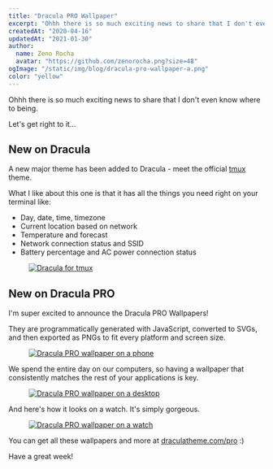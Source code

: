 ```yaml
---
title: "Dracula PRO Wallpaper"
excerpt: "Ohhh there is so much exciting news to share that I don't even know where to being. Let's get right to it..."
createdAt: "2020-04-16"
updatedAt: "2021-01-30"
author:
  name: Zeno Rocha
  avatar: "https://github.com/zenorocha.png?size=48"
ogImage: "/static/img/blog/dracula-pro-wallpaper-a.png"
color: "yellow"
---
```


Ohhh there is so much exciting news to share that I don't even know where to being.

Let's get right to it...
 
## New on Dracula

A new major theme has been added to Dracula - meet the official [tmux](/tmux) theme.

What I like about this one is that it has all the things you need right on your terminal like:

* Day, date, time, timezone
* Current location based on network
* Temperature and forecast
* Network connection status and SSID
* Battery percentage and AC power connection status

<a href="/tmux">
  <figure>
    <img src="/static/img/blog/dracula-pro-wallpaper-a.png" alt="Dracula for tmux" />
  </figure>
</a>

## New on Dracula PRO

I'm super excited to announce the Dracula PRO Wallpapers!

They are programmatically generated with JavaScript, converted to SVGs, and then exported as PNGs to fit every platform and screen size.

<a href="/pro">
  <figure>
    <img src="/static/img/blog/dracula-pro-wallpaper-b.gif" alt="Dracula PRO wallpaper on a phone" />
  </figure>
</a>

We spend the entire day on our computers, so having a wallpaper that consistently matches the rest of your applications is key.

<a href="/pro">
  <figure>
    <img src="/static/img/blog/dracula-pro-wallpaper-c.gif" alt="Dracula PRO wallpaper on a desktop" />
  </figure>
</a>

And here's how it looks on a watch. It's simply gorgeous.

<a href="/pro">
  <figure>
    <img src="/static/img/blog/dracula-pro-wallpaper-d.gif" alt="Dracula PRO wallpaper on a watch" />
  </figure>
</a>

You can get all these wallpapers and more at [draculatheme.com/pro](/pro) :)

Have a great week!